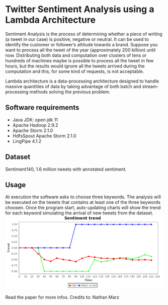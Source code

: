 # Twitter Sentiment Analysis using a Lambda Architecture
Sentiment Analysis is the process of determining whether a piece of writing (a tweet in our case) is positive, negative or
neutral. It can be used to identify the customer or follower’s attitude towards a brand.
Suppose you want to process all the tweet of the year (approximately 200 billion) until now. Distributing both data and computation over clusters of tens or hundreds of machines maybe is possible to process all the tweet in few hours, but the results would ignore all the tweets arrived during the computation and this, for some kind of requests, is not acceptable.

Lambda architecture is a data-processing architecture designed to handle massive quantities of data by taking advantage of both batch and stream-processing methods solving the previous problem.

## Software requirements
- Java JDK: open jdk 11
- Apache Hadoop 2.9.2
- Apache Storm 2.1.0
- HdfsSpout Apache Storm 2.1.0
- LingPipe 4.1.2

## Dataset
Sentiment140, 1.6 million tweets with annotated sentiment.

## Usage

At execution the software asks to choose three keywords. The analysis will be executed on the tweets that contains at least
one of the three keywords choosen.
Once the program start, auto-updating charts will show the trend for each keyword simulating the arrival of new tweets from the dataset.
![results](https://github.com/ciabo/twitterSentimentAnalysis-LambdaArchitecture/blob/master/trend.png)

Read the paper for more infos.
Credits to: Nathan Marz
